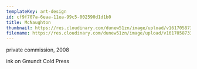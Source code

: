 ```yaml
---
templateKey: art-design
id: cf9f707a-6eaa-11ea-99c5-002590d1d1b0
title: McNaughton
thumbnail: https://res.cloudinary.com/dunew51zn/image/upload/v1617058733/art_design/mcnaughton_final_T_a9idgg.jpg
filename: https://res.cloudinary.com/dunew51zn/image/upload/v1617058733/art_design/mcnaughton-final_m6autd.jpg
---
```

private commission, 2008

ink on Gmundt Cold Press